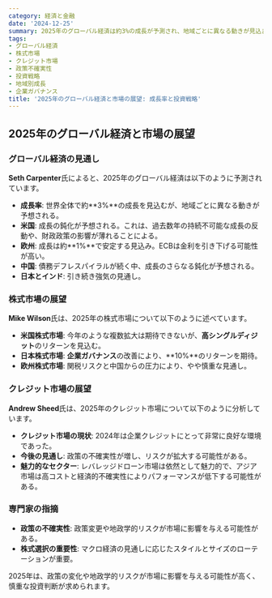```yaml
---
category: 経済と金融
date: '2024-12-25'
summary: 2025年のグローバル経済は約3%の成長が予測され、地域ごとに異なる動きが見込まれます。米国は成長鈍化、欧州は安定、中国はさらなる鈍化が予想されます。株式市場では米国と日本が高リターンを期待される一方、欧州は慎重な見通しです。クレジット市場では政策の不確実性がリスクを拡大させる可能性があります。
tags:
- グローバル経済
- 株式市場
- クレジット市場
- 政策不確実性
- 投資戦略
- 地域別成長
- 企業ガバナンス
title: '2025年のグローバル経済と市場の展望: 成長率と投資戦略'
---
```


## 2025年のグローバル経済と市場の展望

### グローバル経済の見通し

**Seth Carpenter**氏によると、2025年のグローバル経済は以下のように予測されています。

- **成長率**: 世界全体で約**3%**の成長を見込むが、地域ごとに異なる動きが予想される。
- **米国**: 成長の鈍化が予想される。これは、過去数年の持続不可能な成長の反動や、財政政策の影響が薄れることによる。
- **欧州**: 成長は約**1%**で安定する見込み。ECBは金利を引き下げる可能性が高い。
- **中国**: 債務デフレスパイラルが続く中、成長のさらなる鈍化が予想される。
- **日本とインド**: 引き続き強気の見通し。

### 株式市場の展望

**Mike Wilson**氏は、2025年の株式市場について以下のように述べています。

- **米国株式市場**: 今年のような複数拡大は期待できないが、**高シングルディジット**のリターンを見込む。
- **日本株式市場**: **企業ガバナンス**の改善により、**10%**のリターンを期待。
- **欧州株式市場**: 関税リスクと中国からの圧力により、やや慎重な見通し。

### クレジット市場の展望

**Andrew Sheed**氏は、2025年のクレジット市場について以下のように分析しています。

- **クレジット市場の現状**: 2024年は企業クレジットにとって非常に良好な環境であった。
- **今後の見通し**: 政策の不確実性が増し、リスクが拡大する可能性がある。
- **魅力的なセクター**: レバレッジドローン市場は依然として魅力的で、アジア市場は高コストと経済的不確実性によりパフォーマンスが低下する可能性がある。

### 専門家の指摘

- **政策の不確実性**: 政策変更や地政学的リスクが市場に影響を与える可能性がある。
- **株式選択の重要性**: マクロ経済の見通しに応じたスタイルとサイズのローテーションが重要。

2025年は、政策の変化や地政学的リスクが市場に影響を与える可能性が高く、慎重な投資判断が求められます。
